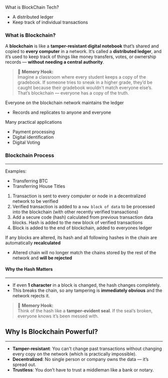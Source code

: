 
What is BlockChain Tech?
- A distributed ledger
- Keep track of individual transactions


### What is Blockchain?

A **blockchain** is like a **tamper-resistant digital notebook** that’s shared and copied to **every computer** in a network. It’s called a **distributed ledger**, and it’s used to keep track of things like money transfers, votes, or ownership records — **without needing a central authority**.

> 🧠 **Memory Hook:**  
> Imagine a classroom where every student keeps a copy of the gradebook. If someone tries to sneak in a higher grade, they’d be caught because their gradebook wouldn't match everyone else’s.  
> That’s blockchain — everyone has a copy of the truth.

Everyone on the blockchain network maintains the ledger
- Records and replicates to anyone and everyone

Many practical applications
- Payment processing
- Digital identification
- Digital Voting


### Blockchain Process
----
Examples:
- Transferring BTC
- Transferring House Titles

1. Transaction is sent to every computer or node in a decentralized network to be verified
2. Verified transaction is added to a `new block of data` to be processed into the blockchain (with other recently verified transactions)
3. Add a secure code (hash) calculated from previous transaction data blocks. Hash is added to the new block of verified transactions
4. Block is added to the end of blockchain, added to everyones ledger

If any blocks are altered, its hash and all following hashes in the chain are automatically **recalculated**
- Altered chain will no longer match the chains stored by the rest of the network and **will be rejected**


#### Why the Hash Matters
-----
- If even **1 character** in a block is changed, the hash changes completely.
- This breaks the chain, so any tampering is **immediately obvious** and the network rejects it.
> 🧠 **Memory Hook:**  
> Think of the hash like a **tamper-evident seal**. If the seal’s broken, everyone knows it’s been messed with.


## Why Is Blockchain Powerful? 
---
- **Tamper-resistant**: You can't change past transactions without changing every copy on the network (which is practically impossible).
- **Decentralized**: No single person or company owns the data — it’s spread out.
- **Trustless**: You don’t have to trust a middleman like a bank or notary.

